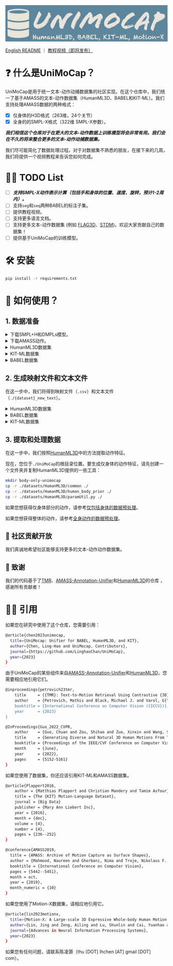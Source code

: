 ![./resource/imgs/logo.png](../imgs/logo.png)

[English README](../../README.md) ｜ [教程视频（即将发布）](https://www.youtube.com/channel/UC5P1ZtWm47L78t-Snn2xhhQ)

# ❓ 什么是UniMoCap？

UniMoCap是用于统一文本-动作动捕数据集的社区实现。在这个仓库中，我们统一了基于AMASS的文本-动作数据集（HumanML3D、BABEL和KIT-ML）。我们支持处理AMASS数据的两种格式：

- [x]  仅身体的H3D格式（263维，24个关节）
- [x]  全身的的SMPL-X格式（322维 SMPL-X参数）。

***我们相信这个仓库对于在更大的文本-动作数据上训练模型将会非常有用。我们会在不久的将来整合更多的文本-动作动捕数据集。***

我们尽可能简化了数据处理过程。对于对数据集不熟悉的朋友，在接下来的几周，我们将提供一个视频教程来告诉您如何完成。

# 🏃🏼 TODO List

- [ ]  ***支持SMPL-X动作表示计算（包括手和身体的位置、速度、旋转，预计1-2周内）。***
- [ ]  支持`seg`和`seq`两种BABEL的标注子集。
- [ ]  提供教程视频。
- [ ]  支持更多语言文档。
- [ ]  支持更多文本-动作数据集 (例如 [FLAG3D](https://andytang15.github.io/FLAG3D)、[STDM](https://druthrie.github.io/sequential-texts-to-motion))。欢迎大家贡献自己的数据集！ 
- [ ]  提供基于UniMoCap的训练模型。

# 🛠️ 安装

```bash
pip install -r requirements.txt
```

# 🚀 如何使用？

## 1. 数据准备

<details>
<summary>下载SMPL+H和DMPLs模型。</summary>

从[SMPL+H](https://mano.is.tue.mpg.de/download.php)（选择AMASS项目中使用的Extended SMPL+H模型）下载SMPL+H模型，从[DMPL](https://smpl.is.tue.mpg.de/download.php)下载DMPL模型（选择与SMPL兼容的DMPLs），从[SMPL-X](https://smpl-x.is.tue.mpg.de/download.php)下载SMPL-X模型。然后将所有模型放在`./body_model/`下。`./body_model/`文件夹结构应如下：

```bash
./body_models
├── dmpls
│   ├── female
│   │   └── model.npz
│   ├── male
│   │   └── model.npz
│   └── neutral
│       └── model.npz
├── smplh
│   ├── female
│   │   └── model.npz
│   ├── info.txt
│   ├── male
│   │   └── model.npz
│   └── neutral
│       └── model.npz
├── smplx
│   ├── female
│   │   ├── model.npz
│   │   └── model.pkl
│   ├── male
│   │   ├── model.npz
│   │   └── model.pkl
│   └── neutral
│       ├── model.npz
└───────└── model.pkl
```

</details>

<details>
<summary>下载AMASS动作。</summary>

- 下载[AMASS](https://amass.is.tue.mpg.de/download.php)动作。
- 如果您使用SMPL（在HumanML3D、BABEL和KIT-ML中），请将AMASS数据与`SMPL-H G`下载到`./datasets/amass_data/`中。
- 如果您使用SMPL-X（在Motion-X中），请下载带有`SMPL-X G`的AMASS数据。如果您使用SMPL-X数据，请将其保存在`./datasets/amass_data-x/`中。

`datasets/amass_data/`文件夹结构应如下：

```bash
./datasets/amass_data/
├── ACCAD
├── BioMotionLab_NTroje
├── BMLhandball
├── BMLmovi
├── CMU
├── DanceDB
├── DFaust_67
├── EKUT
├── Eyes_Japan_Dataset
├── GRAB
├── HUMAN4D
├── humanact12
├── HumanEva
├── KIT
├── MPI_HDM05
├── MPI_Limits
├── MPI_mosh
├── SFU
├── SOMA
├── SSM_synced
├── TCD_handMocap
├── TotalCapture
└── Transitions_mocap
```

</details>

<details>
<summary>HumanML3D数据集</summary>

将[HumanML3D](https://github.com/EricGuo5513/HumanML3D)仓库克隆到`datasets/HumanML3D/`中，然后解压`texts.zip`文件。

```bash
mkdir datasets
cd datasets
git clone <https://github.com/EricGuo5513/HumanML3D/tree/main>
cd HumanML3D/HumanML3D
unzip texts.zip
cd ../../..
```

</details>

<details>
<summary>KIT-ML数据集</summary>

下载[KIT-ML](https://motion-annotation.humanoids.kit.edu/dataset/)动作，并解压缩到文件夹`datasets/kit-mocap/`中。
</details>

<details>
<summary>BABEL数据集</summary>

从TEACH下载[BABEL](https://teach.is.tue.mpg.de/download.php)注释到`datasets/babel-teach/`中。
</details>

## 2. 生成映射文件和文本文件

在这一步中，我们将得到映射文件（`.csv`）和文本文件（`./{dataset}_new_text`）。

<details>
<summary>HumanML3D数据集</summary>

由于HumanML3D数据集使用了MIT许可证，我已经预处理了`.json`（`./outputs-json/humanml3d.json`）文件和`.csv`文件（`h3d_h3dformat.csv`）。此外，`.csv`文件可以通过以下命令生成。

```bash
python h3d_to_h3d.py
```

</details>

<details>
<summary>BABEL数据集</summary>

我们提供了生成统一BABEL注释的代码。生成了`.json`（`./outputs-json/babel{_mode}.json`）文件和`.csv`文件（`babel{mode}_h3dformat.csv`）。您可以使用以下命令生成相关文件。`.json`文件只是一个中间生成的文件，不会在后续处理中使用。

对于BABEL，`babel_seg`和`babel_seq`分别表示分割级别和整个序列级别的注释。`babel`表示两个级别的注释。

```bash
python babel.py
```

</details>

<details>
<summary>KIT-ML数据集</summary>

我们提供了生成统一KIT-ML注释的代码。生成了`.json`（`./outputs-json/kitml.json`）文件和`.csv`文件（`kitml_h3dformat.csv`）。您可以使用以下命令生成相关文件。`.json`文件只是一个中间生成的文件，不会在后续处理中使用。

```bash
python kitml.py
```

</details>

## 3. 提取和处理数据

在这一步中，我们按照[HumanML3D](https://github.com/EricGuo5513/HumanML3D)中的方法提取动作特征。

现在，您位于`./UniMoCap`的根目录位置。要生成仅身体的动作特征，请先创建一个文件夹并复制HumanML3D提供的一些工具：

```bash
mkdir body-only-unimocap
cp -r ./datasets/HumanML3D/common ./
cp -r ./datasets/HumanML3D/human_body_prior ./
cp -r ./datasets/HumanML3D/paramUtil.py ./
```

如果您想获得仅身体部分的动作，请参考[仅包括身体的数据预处理](./cn-bodyonly.md)。

如果您想获得整体的动作，请参考[全身动作的数据预处理](./cn-wholebody.md)。

## 💖 社区贡献开放

我们真诚地希望社区能够支持更多的文本-动作动作数据集。

## 🌹 致谢

我们的代码基于了[TMR](https://github.com/Mathux/TMR)、[AMASS-Annotation-Unifier](https://github.com/Mathux/AMASS-Annotation-Unifier)和[HumanML3D](https://github.com/EricGuo5513/HumanML3D)的仓库 ，感谢所有贡献者！

# 🤝🏼 引用

如果您在研究中使用了这个仓库，您需要引用：

```bash
@article{chen2023unimocap,
  title={UniMocap: Unifier for BABEL, HumanML3D, and KIT},
  author={Chen, Ling-Hao and UniMocap, Contributors},
  journal={https://github.com/LinghaoChan/UniMoCap},
  year={2023}
}
```

由于UniMoCap的某些组件来自[AMASS-Annotation-Unifier](https://github.com/Mathux/AMASS-Annotation-Unifier)和[HumanML3D](https://github.com/EricGuo5513/HumanML3D)，您需要相应地引用它们。

```bash
@inproceedings{petrovich23tmr,
    title     = {{TMR}: Text-to-Motion Retrieval Using Contrastive {3D} Human Motion Synthesis},
    author    = {Petrovich, Mathis and Black, Michael J. and Varol, G{\\"u}l},
    booktitle = {International Conference on Computer Vision ({ICCV})},
    year      = {2023}
}
```

```bash
@InProceedings{Guo_2022_CVPR,
    author    = {Guo, Chuan and Zou, Shihao and Zuo, Xinxin and Wang, Sen and Ji, Wei and Li, Xingyu and Cheng, Li},
    title     = {Generating Diverse and Natural 3D Human Motions From Text},
    booktitle = {Proceedings of the IEEE/CVF Conference on Computer Vision and Pattern Recognition (CVPR)},
    month     = {June},
    year      = {2022},
    pages     = {5152-5161}
}
```

如果您使用了数据集，你还应该引用KIT-ML和AMASS数据集。

```bash
@article{Plappert2016,
    author = {Matthias Plappert and Christian Mandery and Tamim Asfour},
    title = {The {KIT} Motion-Language Dataset},
    journal = {Big Data}
    publisher = {Mary Ann Liebert Inc},
    year = {2016},
    month = {dec},
    volume = {4},
    number = {4},
    pages = {236--252}
}
```

```bash
@conference{AMASS2019,
  title = {AMASS: Archive of Motion Capture as Surface Shapes},
  author = {Mahmood, Naureen and Ghorbani, Nima and Troje, Nikolaus F. and Pons-Moll, Gerard and Black, Michael J.},
  booktitle = {International Conference on Computer Vision},
  pages = {5442--5451},
  month = oct,
  year = {2019},
  month_numeric = {10}
}
```

如果您使用了Motion-X数据集，请相应地引用它。

```bash
@article{lin2023motionx,
  title={Motion-X: A Large-scale 3D Expressive Whole-body Human Motion Dataset},
  author={Lin, Jing and Zeng, Ailing and Lu, Shunlin and Cai, Yuanhao and Zhang, Ruimao and Wang, Haoqian and Zhang, Lei},
  journal={Advances in Neural Information Processing Systems},
  year={2023}
}
```

如果您有任何问题，请联系陈凌灏（thu [DOT] lhchen [AT] gmail [DOT] com）。